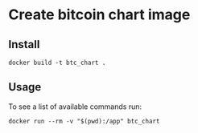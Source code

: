 # Create bitcoin chart image

## Install

```shell
docker build -t btc_chart .
```

## Usage

To see a list of available commands run:

```shell
docker run --rm -v "$(pwd):/app" btc_chart
```